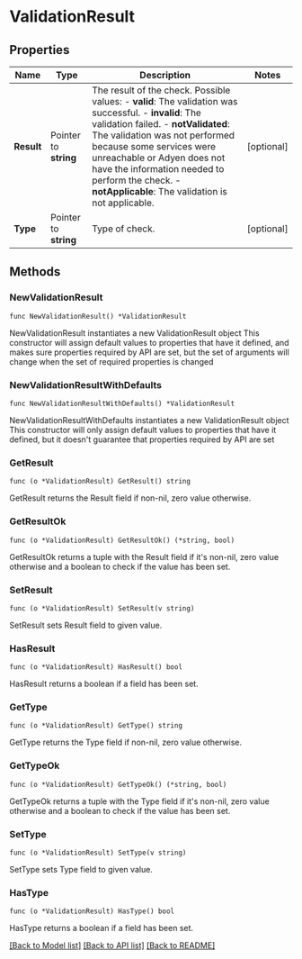 # ValidationResult

## Properties

Name | Type | Description | Notes
------------ | ------------- | ------------- | -------------
**Result** | Pointer to **string** | The result of the check.  Possible values:  - **valid**: The validation was successful.  - **invalid**: The validation failed.  - **notValidated**: The validation was not performed because some services were unreachable or Adyen does not have the information needed to perform the check.  - **notApplicable**: The validation is not applicable. | [optional] 
**Type** | Pointer to **string** | Type of check. | [optional] 

## Methods

### NewValidationResult

`func NewValidationResult() *ValidationResult`

NewValidationResult instantiates a new ValidationResult object
This constructor will assign default values to properties that have it defined,
and makes sure properties required by API are set, but the set of arguments
will change when the set of required properties is changed

### NewValidationResultWithDefaults

`func NewValidationResultWithDefaults() *ValidationResult`

NewValidationResultWithDefaults instantiates a new ValidationResult object
This constructor will only assign default values to properties that have it defined,
but it doesn't guarantee that properties required by API are set

### GetResult

`func (o *ValidationResult) GetResult() string`

GetResult returns the Result field if non-nil, zero value otherwise.

### GetResultOk

`func (o *ValidationResult) GetResultOk() (*string, bool)`

GetResultOk returns a tuple with the Result field if it's non-nil, zero value otherwise
and a boolean to check if the value has been set.

### SetResult

`func (o *ValidationResult) SetResult(v string)`

SetResult sets Result field to given value.

### HasResult

`func (o *ValidationResult) HasResult() bool`

HasResult returns a boolean if a field has been set.

### GetType

`func (o *ValidationResult) GetType() string`

GetType returns the Type field if non-nil, zero value otherwise.

### GetTypeOk

`func (o *ValidationResult) GetTypeOk() (*string, bool)`

GetTypeOk returns a tuple with the Type field if it's non-nil, zero value otherwise
and a boolean to check if the value has been set.

### SetType

`func (o *ValidationResult) SetType(v string)`

SetType sets Type field to given value.

### HasType

`func (o *ValidationResult) HasType() bool`

HasType returns a boolean if a field has been set.


[[Back to Model list]](../README.md#documentation-for-models) [[Back to API list]](../README.md#documentation-for-api-endpoints) [[Back to README]](../README.md)


